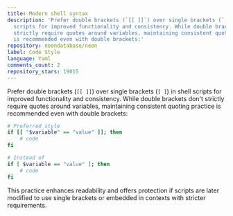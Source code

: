 ```yaml
---
title: Modern shell syntax
description: 'Prefer double brackets (`[[ ]]`) over single brackets (`[ ]`) in shell
  scripts for improved functionality and consistency. While double brackets don''t
  strictly require quotes around variables, maintaining consistent quoting practice
  is recommended even with double brackets:'
repository: neondatabase/neon
label: Code Style
language: Yaml
comments_count: 2
repository_stars: 19015
---
```


Prefer double brackets (`[[ ]]`) over single brackets (`[ ]`) in shell scripts for improved functionality and consistency. While double brackets don't strictly require quotes around variables, maintaining consistent quoting practice is recommended even with double brackets:

```bash
# Preferred style
if [[ "$variable" == "value" ]]; then
    # code
fi

# Instead of
if [ $variable == "value" ]; then
    # code
fi
```

This practice enhances readability and offers protection if scripts are later modified to use single brackets or embedded in contexts with stricter requirements.